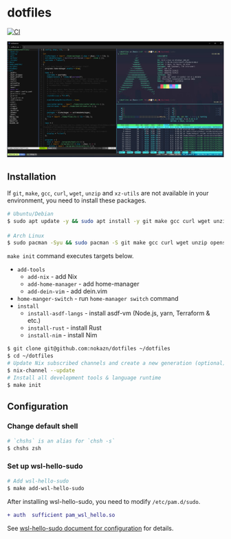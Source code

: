 # dotfiles

[![CI](https://github.com/nokazn/dotfiles/actions/workflows/static-check.yml/badge.svg?branch=main)](https://github.com/nokazn/dotfiles/actions/workflows/static-check.yml)

[![screenshot](./docs/img/arch-linux.jpg)](./docs/img/arch-linux.jpg)

## Installation

If `git`, `make`, `gcc`, `curl`, `wget`, `unzip` and `xz-utils` are not available in your environment, you need to install these packages.

```bash
# Ubuntu/Debian
$ sudo apt update -y && sudo apt install -y git make gcc curl wget unzip xz-utils

# Arch Linux
$ sudo pacman -Syu && sudo pacman -S git make gcc curl wget unzip openssh
```

`make init` command executes targets below.

- `add-tools`
  - `add-nix` - add Nix
  - `add-home-manager` - add home-manager
  - `add-dein-vim` - add dein.vim
- `home-manger-switch` - run `home-manager switch` command
- `install`
  - `install-asdf-langs` - install asdf-vm (Node.js, yarn, Terraform & etc.)
  - `install-rust` - install Rust
  - `install-nim` - install Nim

```bash
$ git clone git@github.com:nokazn/dotfiles ~/dotfiles
$ cd ~/dotfiles
# Update Nix subscribed channels and create a new generation (optional)
$ nix-channel --update
# Install all development tools & language runtime
$ make init
```

## Configuration

### Change default shell

```bash
# `chshs` is an alias for `chsh -s`
$ chshs zsh
```

### Set up wsl-hello-sudo

```bash
# Add wsl-hello-sudo
$ make add-wsl-hello-sudo
```

After installing wsl-hello-sudo, you need to modify `/etc/pam.d/sudo`.

```diff
+ auth  sufficient pam_wsl_hello.so
```

See [wsl-hello-sudo document for configuration](https://github.com/nullpo-head/WSL-Hello-sudo#configuration) for details.
